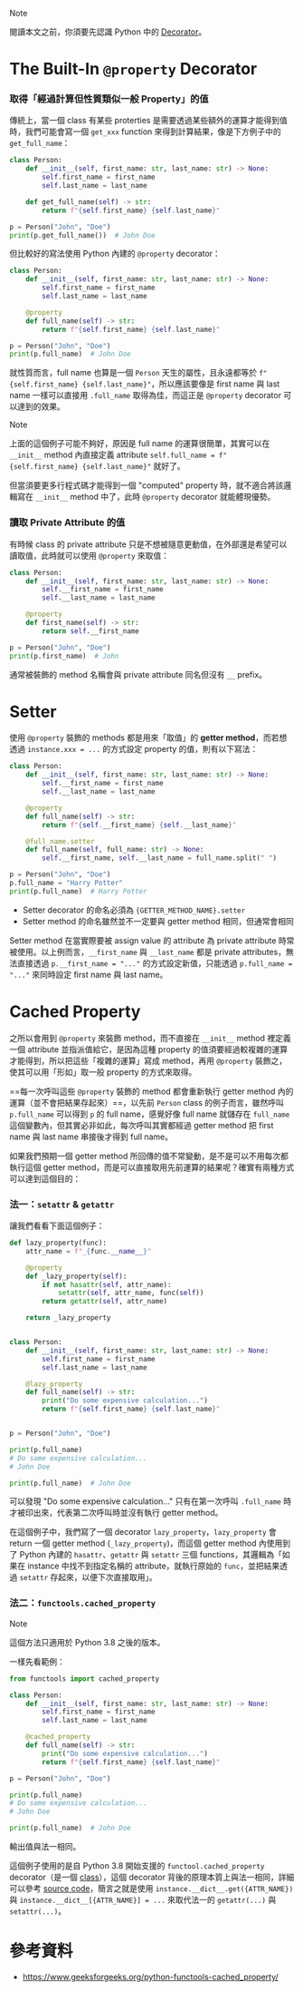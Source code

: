 >[!Note]
>閱讀本文之前，你須要先認識 Python 中的 [Decorator](</Programming Language/Python/Decorator.md>)。

# The Built-In `@property` Decorator

### 取得「經過計算但性質類似一般 Property」的值

傳統上，當一個 class 有某些 proterties 是需要透過某些額外的運算才能得到值時，我們可能會寫一個 `get_xxx` function 來得到計算結果，像是下方例子中的 `get_full_name`：

```Python
class Person:
    def __init__(self, first_name: str, last_name: str) -> None:
        self.first_name = first_name
        self.last_name = last_name

    def get_full_name(self) -> str:
        return f"{self.first_name} {self.last_name}"

p = Person("John", "Doe")
print(p.get_full_name())  # John Doe
```

但比較好的寫法使用 Python 內建的 `@property` decorator：

```Python
class Person:
    def __init__(self, first_name: str, last_name: str) -> None:
        self.first_name = first_name
        self.last_name = last_name

    @property
    def full_name(self) -> str:
        return f"{self.first_name} {self.last_name}"

p = Person("John", "Doe")
print(p.full_name)  # John Doe
```

就性質而言，full name 也算是一個 `Person` 天生的屬性，且永遠都等於 `f"{self.first_name} {self.last_name}"`，所以應該要像是 first name 與 last name 一樣可以直接用 `.full_name` 取得為佳，而這正是 `@property` decorator 可以達到的效果。

>[!Note]
>上面的這個例子可能不夠好，原因是 full name 的運算很簡單，其實可以在 `__init__` method 內直接定義 attribute `self.full_name = f"{self.first_name} {self.last_name}"` 就好了。
>
>但當須要更多行程式碼才能得到一個 "computed" property 時，就不適合將該邏輯寫在 `__init__` method 中了，此時 `@property` decorator 就能體現優勢。

### 讀取 Private Attribute 的值

有時候 class 的 private attribute 只是不想被隨意更動值，在外部還是希望可以讀取值，此時就可以使用 `@property` 來取值：

```Python
class Person:
    def __init__(self, first_name: str, last_name: str) -> None:
        self.__first_name = first_name
        self.__last_name = last_name

    @property
    def first_name(self) -> str:
        return self.__first_name

p = Person("John", "Doe")
print(p.first_name)  # John
```

通常被裝飾的 method 名稱會與 private attribute 同名但沒有 `__` prefix。

# Setter

使用 `@property` 裝飾的 methods 都是用來「取值」的 **getter method**，而若想透過 `instance.xxx = ...` 的方式設定 property 的值，則有以下寫法：

```Python
class Person:
    def __init__(self, first_name: str, last_name: str) -> None:
        self.__first_name = first_name
        self.__last_name = last_name

    @property
    def full_name(self) -> str:
        return f"{self.__first_name} {self.__last_name}"

    @full_name.setter
    def full_name(self, full_name: str) -> None:
        self.__first_name, self.__last_name = full_name.split(" ")

p = Person("John", "Doe")
p.full_name = "Harry Potter"
print(p.full_name)  # Harry Potter
```

- Setter decorator 的命名必須為 `{GETTER_METHOD_NAME}.setter`
- Setter method 的命名雖然並不一定要與 getter method 相同，但通常會相同

Setter method 在當實際要被 assign value 的 attribute 為 private attribute 時常被使用。以上例而言，`__first_name` 與 `__last_name` 都是 private attributes，無法直接透過 `p.__first_name = "..."` 的方式設定新值，只能透過 `p.full_name = "..."` 來同時設定 first name 與 last name。

# Cached Property

之所以會用到 `@property` 來裝飾 method，而不直接在 `__init__` method 裡定義一個 attribute 並指派值給它，是因為這種 property 的值須要經過較複雜的運算才能得到，所以把這些「複雜的運算」寫成 method，再用 `@property` 裝飾之，使其可以用「形如」取一般 property 的方式來取得。

==每一次呼叫這些 `@property` 裝飾的 method 都會重新執行 getter method 內的運算（並不會把結果存起來）==，以先前 `Person` class 的例子而言，雖然呼叫 `p.full_name` 可以得到 `p` 的 full name，感覺好像 full name 就儲存在 `full_name` 這個變數內，但其實必非如此，每次呼叫其實都經過 getter method 把 first name 與 last name 串接後才得到 full name。

如果我們預期一個 getter method 所回傳的值不常變動，是不是可以不用每次都執行這個 getter method，而是可以直接取用先前運算的結果呢？確實有兩種方式可以達到這個目的：

### 法一：`setattr` & `getattr`

讓我們看看下面這個例子：

```Python
def lazy_property(func):
    attr_name = f"_{func.__name__}"

    @property
    def _lazy_property(self):
        if not hasattr(self, attr_name):
            setattr(self, attr_name, func(self))
        return getattr(self, attr_name)

    return _lazy_property


class Person:
    def __init__(self, first_name: str, last_name: str) -> None:
        self.first_name = first_name
        self.last_name = last_name

    @lazy_property
    def full_name(self) -> str:
        print("Do some expensive calculation...")
        return f"{self.first_name} {self.last_name}"


p = Person("John", "Doe")

print(p.full_name)
# Do some expensive calculation...
# John Doe

print(p.full_name)  # John Doe
```

可以發現 "Do some expensive calculation..." 只有在第一次呼叫 `.full_name` 時才被印出來，代表第二次呼叫時並沒有執行 getter method。

在這個例子中，我們寫了一個 decorator `lazy_property`，`lazy_property` 會 return 一個 getter method (`_lazy_property`)，而這個 getter method 內使用到了 Python 內建的 `hasattr`、`getattr` 與 `setattr` 三個 functions，其邏輯為「如果在 instance 中找不到指定名稱的 attribute，就執行原始的 `func`，並把結果透過 `setattr` 存起來，以便下次直接取用」。

### 法二：`functools.cached_property`

>[!Note]
>這個方法只適用於 Python 3.8 之後的版本。

一樣先看範例：

```Python
from functools import cached_property

class Person:
    def __init__(self, first_name: str, last_name: str) -> None:
        self.first_name = first_name
        self.last_name = last_name

    @cached_property
    def full_name(self) -> str:
        print("Do some expensive calculation...")
        return f"{self.first_name} {self.last_name}"

p = Person("John", "Doe")

print(p.full_name)
# Do some expensive calculation...
# John Doe

print(p.full_name)  # John Doe
```

輸出值與法一相同。

這個例子使用的是自 Python 3.8 開始支援的 `functool.cached_property` decorator（是一個 [class](</Programming Language/Python/Decorator.md#Class as Decorator>)），這個 decorator 背後的原理本質上與法一相同，詳細可以參考 [source code](https://github.com/python/cpython/blob/7fc9be350af055538e70ece8d7de78414bad431e/Lib/functools.py#L965)，簡言之就是使用 `instance.__dict__.get({ATTR_NAME})` 與 `instance.__dict__[{ATTR_NAME}] = ...` 來取代法一的 `getattr(...)` 與 `setattr(...)`。

# 參考資料

- <https://www.geeksforgeeks.org/python-functools-cached_property/>
